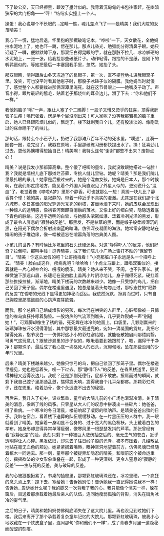 下了破公交，天已经擦黑，跟泼了墨汁似的。我背着沉甸甸的书包往家赶，在幽暗狭窄的大门拐角——“砰！”结结实实撞上一个人。

操蛋！我心说哪个不长眼的…定睛一瞧，魂儿差点飞了——是晴美！我们大院的女孩晴美！

我心下一慌，猛地后退，怀里抱的那摞破笔记本，“哗啦”一下，天女散花，全他妈拍水泥地上了。她也吓一跳，愣在那儿。那点儿昏光，勉强能分得清鼻子眼。她只迟疑了一瞬，便默默蹲下身，那双细白得晃眼的手，就在那脏不拉几、冰凉梆硬的水泥地上，一张一张，给我捡那些破纸片子。动作轻得，跟捡的不是纸，是刚下的鹌鹑蛋似的。等她把最后一本塞回我手里，忽然，她抬了头。

那双眼睛，清得跟后山冬天冻透了的泉眼子，第一次，直不楞登地扎进我眼窝子里。没笑，可也没平时看其他崽子时，那股子冰碴子似的隔膜。我他妈当时就傻了，感觉整个人都要栽进那俩深潭里淹死。就在这节骨眼上——她嘴皮子动了。声音小得，跟片最轻的鹅毛，贴着老子那烧红的耳朵边儿，滑了下去：“你和他们不一样。”

我他妈脑子“嗡”一声，跟让人塞了个二踢脚！一股子又懵又烫乎的狂喜，顶得我肺管子生疼！嘴巴张着，愣是半个屁没崩出来！可人家呢？没等我那宕机的脑子重启，她人已经跟阵烟儿似的，飘走了。楼下就剩我自个儿，还有股淡淡的、像刚洗过的床单晒干了的味儿。

那句话，跟特么个小石子儿，扔进了我那滩八百年不动的死水里，“噗通”，涟漪一圈套一圈，没完没了。我戳在原地，手里那破练习册都快捏出水了。操！狂喜劲儿过去，更他妈懊糟得想抽自己！晴美啊！我特么连句“谢谢”都憋不出来？废物点心！

晴美？说是我发小那都算高攀。整个傻了吧唧的童年，我就没敢跟她搭过一句腔！我？我就是墙根儿底下那摊烂苔藓，专挑人缝儿里钻。她呢？晴美？那是我们院儿里最扎眼的景儿！她家是后搬过来的，她是个混血女孩，她妈是日本人，那个时候啊，在我们那疙瘩地方，能见着个外国人简直跟见了外星人似的，更别说什么“混血”了。老觉着像《哆啦A梦》里那个静香。可也就那么一想！真搁一块儿比？静香算个球！她的美，是寂静的，带着一种近乎不真实的澄澈。尤其是在我们那个北方城市，冬日吝啬的阳光穿透光秃秃的树枝，吝啬地洒下来时，她的皮肤会呈现出一种惊人的透明感，像初春河面即将消融的薄冰，又像上好的细白瓷，隐隐透着底下青色的脉络。这近乎透明的白皙，与她那头浓密如瀑、泛着冷冽光泽的黑发，形成了最令人屏息的“寂静的反差”。那黑发，不是枯草的黑，而是缎子般柔顺深沉的黑，在阳光下偶尔会折射出幽蓝的暗涌，仿佛深夜凝固的海浪。她常常安静地站在嬉闹的孩子堆边缘，像一幅被遗忘在喧嚣角落的古典美人图。

小孩儿的世界？有时候比茅坑里的石头还硬还臭。对这“静得吓人”的反差，他们好奇？拉倒吧，那叫手贱！逗弄晴美，成了我们院儿小广场上雷打不动的“保留节目”。“晴美！你这头发假的吧？让哥拽拽看！”小亮那脏爪子永远是头一个招呼上去。“晴美！脸白成这样，痨病鬼吧？哈哈哈！”小虎立马跟上，跟唱双簧似的。接着就是一片心领神会的、嘎嘎的傻乐。晴美？她从来不哭，不闹，也不告家长。就微微皱下那远山眉，长睫毛在瓷白脸上盖两小片阴凉地儿，身子绷得死紧，硬扛着那些推搡拉扯。渐渐地，晴美下楼玩的次数越来越少。她像一只受惊的鸟儿，把自己关回了笼子里。偶尔在楼道里遇见，她总是低着头匆匆走过，那标志性的“寂静的反差”在昏暗的光线下显得更加神秘而遥远。我依然沉默，擦肩而过时，只有自己胸腔里那擂鼓般的心跳声震耳欲聋。

而我，那个总把自己缩成墙影的男孩，每次混在哄笑的人群里，心脏都像被一只惊惶的雀鸟疯狂扑啄着胸腔。一股灼热的气流顶到喉头，几乎要炸裂成一声“别碰她！”，可双脚却像生了锈的锚，死死焊在冰冷的地面上。口袋里，几颗刚赢来的玻璃弹珠被汗水浸得滑腻，其中那颗最大最透亮的，宛如一滴凝固的霓虹。我把它攥得死紧，指节发白——仿佛将这小小的彩虹塞给她，就能驱散她眉间那缕阴翳。可勇气这玩意儿？跟破沙漏里的沙子似的，眼瞅着要到她跟前了，唰，漏得干干净净！那颗珠子，最后成了我心底一块硌死人的石头，沉甸甸地，坠在那些没用的少年时光里。

后来？晴美下楼越来越少。她像只惊弓的鸟，把自己锁回了那笼子里。偶尔在楼道里撞见，她也是低着头，嗖一下过去。那“静得吓人”的反差，在昏黑楼道里，更显得神秘又远得没边儿。我呢？还是那副死德行，屁都不敢放。擦肩而过的瞬间，就剩下我自己腔子里那通乱鼓，擂得震天响，震得我自个儿耳朵都疼。那颗彩虹珠子，还在兜里，硌着肋骨，像个永远送不出去的秘密。

再后来，我升入了初中，课业繁重，童年的大院儿前的小广场也渐渐冷清。关于晴美的消息，像断了线的风筝。只零星从大人们的叹息中拼凑出一些碎片：她爸爸，得了重病。一个寒冷的冬日清晨，楼前响起了凄厉的唢呐声。是晴美爸爸出殡的日子。我趴在窗台，看着楼下送葬的队伍缓缓移动。在一片黑压压的人群中，我一眼就看到了晴美。她穿着一身明显不合身的、过于宽大的黑色棉袄，头上戴着白色的孝布。她身形却显得异常单薄瘦弱，像寒风里一根瑟瑟发抖的芦苇。那张曾经有着“寂静反差”的脸，此刻只剩下一种被巨大悲伤抽空后的、毫无生气的苍白，近乎透明得让人心碎。黑发依旧，却失去了往日缎子般的光泽，被孝布压着，几缕散乱地贴在毫无血色的颊边。她紧紧抿着嘴唇，眼神空洞地望着前方，仿佛灵魂已经随着棺木一同远去。那一刻，童年那个被捉弄却隐忍的晴美，和眼前这个被命运重创、摇摇欲坠的少女形象重叠在一起，形成了一种更深刻、更令人窒息的“寂静的反差”——生与死的反差，美与破碎的反差。

我的心被狠狠揪紧了。书桌的抽屉里，那颗彩虹玻璃珠还在，冰凉坚硬。一个疯狂的念头涌上来：跑下去，塞给她！告诉她别怕！告诉她我一直记得她说我不一样！告诉她…告诉她什么呢？我的脚又一次背叛了我的心。我只能像个懦夫一样，躲在窗后，目送着那承载着她最后亲人的队伍，连同她瘦弱孤独的背影，消失在街角冰冷的雾气里。

之后的日子，晴美和她妈妈仿佛彻底消失在了这大院儿里。再也没见到过她们下楼。我后来离开了那个承载着复杂童年记忆的大院儿。那颗彩虹玻璃珠，被我小心地收藏在一个铁皮盒子里，连同那句“你和他们不一样”，成了青春岁月里一道隐秘而酸涩的刻痕。

